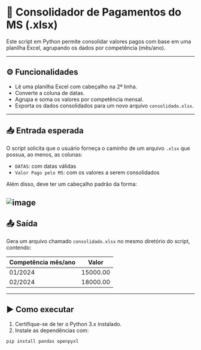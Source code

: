 # 🧾 Consolidador de Pagamentos do MS (.xlsx)

Este script em Python permite consolidar valores pagos com base em uma planilha Excel, agrupando os dados por competência (mês/ano).

---

## ⚙️ Funcionalidades

- Lê uma planilha Excel com cabeçalho na 2ª linha.
- Converte a coluna de datas.
- Agrupa e soma os valores por competência mensal.
- Exporta os dados consolidados para um novo arquivo `consolidado.xlsx`.

---

## 📥 Entrada esperada

O script solicita que o usuário forneça o caminho de um arquivo `.xlsx` que possua, ao menos, as colunas:

- `DATAS`: com datas válidas
- `Valor Pago pelo MS`: com os valores a serem consolidados

Além disso, deve ter um cabeçalho padrão da forma:

![image](https://github.com/user-attachments/assets/62d04e9f-aae6-493d-9144-591766e8d58b)
---

## 📤 Saída

Gera um arquivo chamado `consolidado.xlsx` no mesmo diretório do script, contendo:

| Competência mês/ano | Valor         |
|---------------------|---------------|
| 01/2024             | 15000.00      |
| 02/2024             | 18000.00      |

---

## ▶️ Como executar

1. Certifique-se de ter o Python 3.x instalado.
2. Instale as dependências com:

```bash
pip install pandas openpyxl
